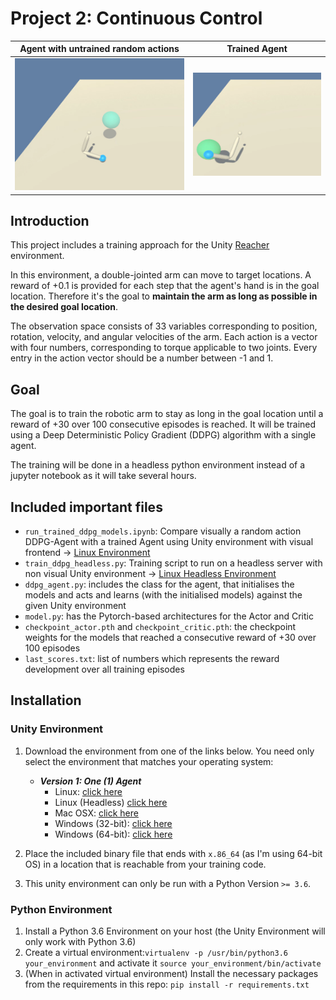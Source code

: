 
# Project 2: Continuous Control

| Agent with untrained random actions | Trained Agent | 
|--------------------------------------|--------------------------------------|
| ![](images/random_reacher.gif) | ![](images/trained_reacher.gif) | 


## Introduction

This project includes a training approach for the Unity [Reacher](https://github.com/Unity-Technologies/ml-agents/blob/master/docs/Learning-Environment-Examples.md#reacher) environment.

In this environment, a double-jointed arm can move to target locations. A reward of +0.1 is provided for each step that the agent's hand is in the goal location. Therefore it's the goal to **maintain the arm as long as possible in the desired goal location**.

The observation space consists of 33 variables corresponding to position, rotation, velocity, and angular velocities of the arm. Each action is a vector with four numbers, corresponding to torque applicable to two joints. Every entry in the action vector should be a number between -1 and 1.

## Goal

The goal is to train the robotic arm to stay as long in the goal location until a reward of +30 over 100 consecutive episodes is reached. It will be trained using a Deep Deterministic Policy Gradient (DDPG) algorithm with a single agent.

The training will be done in a headless python environment instead of a jupyter notebook as it will take several hours.

## Included important files

  * `run_trained_ddpg_models.ipynb`: Compare visually a random action DDPG-Agent with a trained Agent using Unity environment with visual frontend -> [Linux Environment](https://s3-us-west-1.amazonaws.com/udacity-drlnd/P2/Reacher/one_agent/Reacher_Linux.zip)
  * `train_ddpg_headless.py`: Training script to run on a headless server with non visual Unity environment -> [Linux Headless Environment](https://s3-us-west-1.amazonaws.com/udacity-drlnd/P2/Reacher/one_agent/Reacher_Linux_NoVis.zip)
  * `ddpg_agent.py`: includes the class for the agent, that initialises the models and acts and learns (with the initialised models) against the given Unity environment
  * `model.py`: has the Pytorch-based architectures for the Actor and Critic
  * `checkpoint_actor.pth` and `checkpoint_critic.pth`: the checkpoint weights for the models that reached a consecutive reward of +30 over 100 episodes
  * `last_scores.txt`: list of numbers which represents the reward development over all training episodes
  

## Installation

### Unity Environment

1. Download the environment from one of the links below.  You need only select the environment that matches your operating system:

    - **_Version 1: One (1) Agent_**
        - Linux: [click here](https://s3-us-west-1.amazonaws.com/udacity-drlnd/P2/Reacher/one_agent/Reacher_Linux.zip)
        - Linux (Headless) [click here](https://s3-us-west-1.amazonaws.com/udacity-drlnd/P2/Reacher/one_agent/Reacher_Linux_NoVis.zip)
        - Mac OSX: [click here](https://s3-us-west-1.amazonaws.com/udacity-drlnd/P2/Reacher/one_agent/Reacher.app.zip)
        - Windows (32-bit): [click here](https://s3-us-west-1.amazonaws.com/udacity-drlnd/P2/Reacher/one_agent/Reacher_Windows_x86.zip)
        - Windows (64-bit): [click here](https://s3-us-west-1.amazonaws.com/udacity-drlnd/P2/Reacher/one_agent/Reacher_Windows_x86_64.zip)


2. Place the included binary file that ends with `x.86_64` (as I'm using 64-bit OS) in a location that is reachable from your training code. 

3. This unity environment can only be run with a Python Version `>= 3.6`.

### Python Environment

1. Install a Python 3.6 Environment on your host (the Unity Environment will only work with Python 3.6)
2. Create a virtual environment:`virtualenv -p /usr/bin/python3.6 your_environment` and activate it `source your_environment/bin/activate`
3. (When in activated virtual environment) Install the necessary packages from the requirements in this repo: `pip install -r requirements.txt`  


